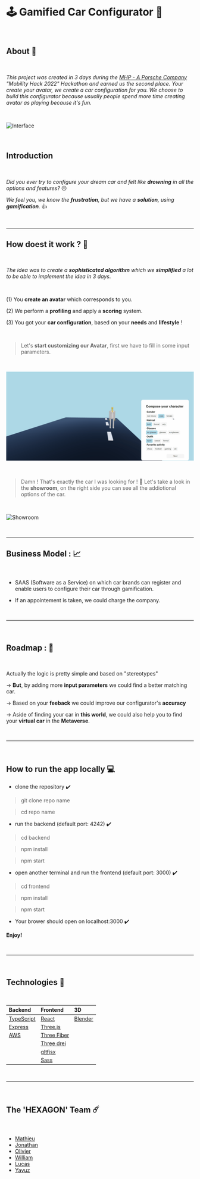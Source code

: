 # 🕹️ Gamified Car Configurator 🚗

</br>

## About 📖

</br>

*This project was created in 3 days during the [MHP - A Porsche Company](https://www.mhp.com/en/home) "Mobility Hack 2022" Hackathon and earned us the second place. Your create your avatar, we create a car configuration for you.
We choose to build this configurator because usually people spend more time creating avatar as playing because it's fun.*

</br>


![Interface](./doc/interface.gif)

</br>


## Introduction

</br>

*Did you ever try to configure your dream car and felt like **drowning** in all the options and features?* 😖


*We feel you, we know the **frustration**, but we have a **solution**, using **gamification**.* 👍

</br>

---

## How doest it work ? 🔧

</br>

*The idea was to create a **sophisticated algorithm** which we **simplified** a lot to be able to implement the idea in 3 days.*

</br>

(1) You **create an avatar** which corresponds to you.

(2) We perform a **profiling** and apply a **scoring** system.

(3) You got your **car configuration**, based on your **needs** and **lifestyle** !

</br>

> Let's **start customizing our Avatar**, first we have to fill in some input parameters.

</br>

![Avatar](./doc/avatar.gif)

</br>

> Damn ! That's exactly the car I was looking for ! 🚙 Let's take a look in the **showroom**, on the right side you can see all the addiotional options of the car.

</br>

![Showroom](./doc/showroom.gif)

</br>

---

## Business Model : 📈

</br>

- SAAS (Software as a Service) on which car brands can register and enable users to configure their car through gamification.

- If an appointement is taken, we could charge the company.

</br>

---

</br>

## Roadmap : 🚀

</br>

Actually the logic is pretty simple and based on "stereotypes"

-> **But**, by adding more **input parameters** we could find a better matching car.

-> Based on your **feeback** we could improve our configurator's **accuracy**

-> Aside of finding your car in **this world**, we could also help you to find your **virtual car** in the **Metaverse**.

</br>

---

</br>

## How to run the app locally 💻

- clone the repository ✔️

> git clone repo name

> cd repo name

- run the backend (default port: 4242) ✔️

> cd backend

> npm install

> npm start

- open another terminal and run the frontend (default port: 3000) ✔️

> cd frontend

> npm install

> npm start

- Your brower should open on localhost:3000 ✔️

**Enjoy!**


</br>

---

</br>

## Technologies 🧰

</br>

| Backend                     | Frontend | 3D |
| :---                          | :---        | :---           |
| [TypeScript](https://www.typescriptlang.org/)                          | [React](https://reactjs.org/)        | [Blender](https://www.blender.org/) |
| [Express](https://expressjs.com/) | [Three.js](https://threejs.org/) | |
| [AWS](https://aws.amazon.com/) | [Three Fiber](https://github.com/pmndrs/react-three-fiber) | |
| | [Three drei](https://github.com/pmndrs/drei) | |
| | [gltfjsx](https://github.com/pmndrs/gltfjsx) | |
| | [Sass](https://sass-lang.com/) | |

</br>

---

</br>

## The 'HEXAGON' Team ☄️

</br>

- [Mathieu](https://github.com/mathieu-superpose)
- [Jonathan](https://github.com/chronikum)
- [Olivier](https://github.com/FunkyOctopus)
- [William](https://github.com/williamollio)
- [Lucas](https://www.linkedin.com/in/lucaspouzadoux/)
- [Yavuz](https://github.com/yavuzsonmez)

</br>
